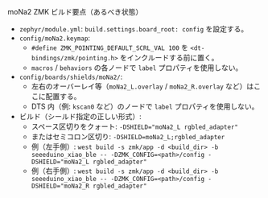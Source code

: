 moNa2 ZMK ビルド要点（あるべき状態）

- `zephyr/module.yml`: `build.settings.board_root: config` を設定する。
- `config/moNa2.keymap`:
  - `#define ZMK_POINTING_DEFAULT_SCRL_VAL 100` を `<dt-bindings/zmk/pointing.h>` をインクルードする前に置く。
  - `macros` / `behaviors` の各ノードで `label` プロパティを使用しない。
- `config/boards/shields/moNa2/`:
  - 左右のオーバーレイ等（`moNa2_L.overlay` / `moNa2_R.overlay` など）はここに配置する。
  - DTS 内（例: `kscan0` など）のノードで `label` プロパティを使用しない。
- ビルド（シールド指定の正しい形式）:
  - スペース区切りをクォート: `-DSHIELD="moNa2_L rgbled_adapter"`
  - またはセミコロン区切り: `-DSHIELD=moNa2_L;rgbled_adapter`
  - 例（左手側）: `west build -s zmk/app -d <build_dir> -b seeeduino_xiao_ble -- -DZMK_CONFIG=<path>/config -DSHIELD="moNa2_L rgbled_adapter"`
  - 例（右手側）: `west build -s zmk/app -d <build_dir> -b seeeduino_xiao_ble -- -DZMK_CONFIG=<path>/config -DSHIELD="moNa2_R rgbled_adapter"`
